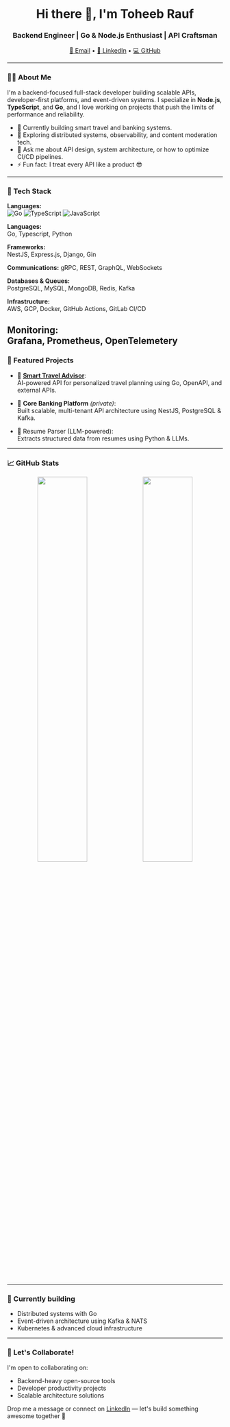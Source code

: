 <h1 align="center">Hi there 👋, I'm Toheeb Rauf</h1>
<h3 align="center">Backend Engineer | Go & Node.js Enthusiast | API Craftsman</h3>

<p align="center">
  <a href="mailto:thoraf20@gmail.com">📧 Email</a> • 
  <a href="https://www.linkedin.com/in/toheeb-rauf-678534102/">🔗 LinkedIn</a> • 
  <a href="https://github.com/thoraf20">💻 GitHub</a>
</p>

---

### 👨‍💻 About Me

I'm a backend-focused full-stack developer building scalable APIs, developer-first platforms, and event-driven systems. I specialize in **Node.js**, **TypeScript**, and **Go**, and I love working on projects that push the limits of performance and reliability.

- 🔭 Currently building smart travel and banking systems.
- 🧠 Exploring distributed systems, observability, and content moderation tech.
- 💬 Ask me about API design, system architecture, or how to optimize CI/CD pipelines.
- ⚡ Fun fact: I treat every API like a product 😎

---

### 🔧 Tech Stack

**Languages:**  
![Go](https://img.shields.io/badge/-Go-00ADD8?logo=go&logoColor=white&style=flat) 
![TypeScript](https://img.shields.io/badge/-TypeScript-3178C6?logo=typescript&logoColor=white&style=flat) 
![JavaScript](https://img.shields.io/badge/-JavaScript-F7DF1E?logo=javascript&logoColor=black&style=flat)

**Languages:**  
Go, Typescript, Python

**Frameworks:**  
NestJS, Express.js, Django, Gin

**Communications:**
 gRPC, REST, GraphQL, WebSockets

**Databases & Queues:**  
PostgreSQL, MySQL, MongoDB, Redis, Kafka

**Infrastructure:**  
AWS, GCP, Docker, GitHub Actions, GitLab CI/CD

**Monitoring:**  
Grafana, Prometheus, OpenTelemetery
---

### 🚀 Featured Projects

- 🎒 [**Smart Travel Advisor**](https://github.com/thoraf20/smart-travel-advisor):  
  AI-powered API for personalized travel planning using Go, OpenAPI, and external APIs.

- 🏦 **Core Banking Platform** *(private)*:  
  Built scalable, multi-tenant API architecture using NestJS, PostgreSQL & Kafka.

- 🤖 Resume Parser (LLM-powered):  
  Extracts structured data from resumes using Python & LLMs.

---

### 📈 GitHub Stats

<p align="center">
  <img src="https://github-readme-stats.vercel.app/api?username=thoraf20&show_icons=true&theme=radical" width="48%"/>
  <img src="https://github-readme-streak-stats.herokuapp.com/?user=thoraf20&theme=radical" width="48%"/>
</p>

---

### 🧠 Currently building

- Distributed systems with Go
- Event-driven architecture using Kafka & NATS
- Kubernetes & advanced cloud infrastructure

---

### 🤝 Let's Collaborate!

I'm open to collaborating on:
- Backend-heavy open-source tools
- Developer productivity projects
- Scalable architecture solutions

Drop me a message or connect on [LinkedIn](https://www.linkedin.com/in/toheeb-rauf-678534102/) — let's build something awesome together 🚀
